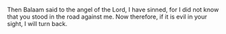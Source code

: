 Then Balaam said to the angel of the Lord, I have sinned, for I did not know that you stood in the road against me. Now therefore, if it is evil in your sight, I will turn back.
